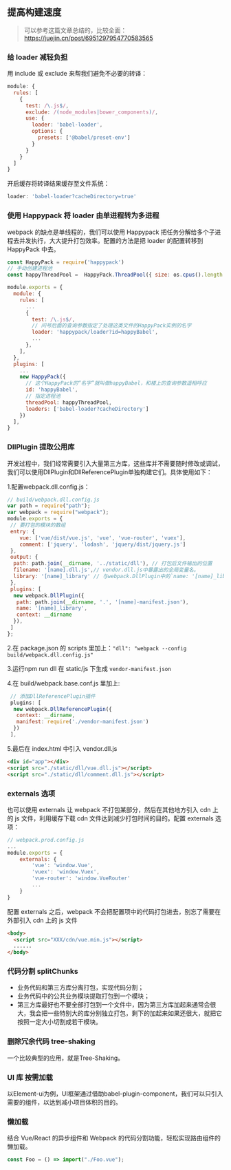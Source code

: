 ## 提高构建速度

> 可以参考这篇文章总结的，比较全面：https://juejin.cn/post/6951297954770583565



### 给 loader 减轻负担

用 include 或 exclude 来帮我们避免不必要的转译：

```js
module: {
  rules: [
    {
      test: /\.js$/,
      exclude: /(node_modules|bower_components)/,
      use: {
        loader: 'babel-loader',
        options: {
          presets: ['@babel/preset-env']
        }
      }
    }
  ]
}
```

开启缓存将转译结果缓存至文件系统：

```js
loader: 'babel-loader?cacheDirectory=true'
```

### 使用 Happypack 将 loader 由单进程转为多进程

webpack 的缺点是单线程的，我们可以使用 Happypack 把任务分解给多个子进程去并发执行，大大提升打包效率。配置的方法是把 loader 的配置转移到 HappyPack 中去。

```js
const HappyPack = require('happypack')
// 手动创建进程池
const happyThreadPool =  HappyPack.ThreadPool({ size: os.cpus().length })

module.exports = {
  module: {
    rules: [
      ...
      {
        test: /\.js$/,
        // 问号后面的查询参数指定了处理这类文件的HappyPack实例的名字
        loader: 'happypack/loader?id=happyBabel',
        ...
      },
    ],
  },
  plugins: [
    ...
    new HappyPack({
      // 这个HappyPack的“名字”就叫做happyBabel，和楼上的查询参数遥相呼应
      id: 'happyBabel',
      // 指定进程池
      threadPool: happyThreadPool,
      loaders: ['babel-loader?cacheDirectory']
    })
  ],
}
```

### DllPlugin 提取公用库

开发过程中，我们经常需要引入大量第三方库，这些库并不需要随时修改或调试，我们可以使用DllPlugin和DllReferencePlugin单独构建它们。具体使用如下：

1.配置webpack.dll.config.js：

```js
// build/webpack.dll.config.js
var path = require("path");
var webpack = require("webpack");
module.exports = {
 // 要打包的模块的数组
 entry: {
    vue: ['vue/dist/vue.js', 'vue', 'vue-router', 'vuex'],
    comment: ['jquery', 'lodash', 'jquery/dist/jquery.js']
 },
 output: {
  path: path.join(__dirname, '../static/dll'), // 打包后文件输出的位置
  filename: '[name].dll.js',// vendor.dll.js中暴露出的全局变量名。
  library: '[name]_library' // 与webpack.DllPlugin中的`name: '[name]_library',`保持一致。
 },
 plugins: [
  new webpack.DllPlugin({
   path: path.join(__dirname, '.', '[name]-manifest.json'),
   name: '[name]_library', 
   context: __dirname
  }),
 ]
};
```

2.在 package.json 的 scripts 里加上：`"dll": "webpack --config build/webpack.dll.config.js"`

3.运行npm run dll 在 static/js 下生成 `vendor-manifest.json`

4.在 build/webpack.base.conf.js 里加上:

```js
 // 添加DllReferencePlugin插件
 plugins: [
  new webpack.DllReferencePlugin({
   context: __dirname,
   manifest: require('./vendor-manifest.json')
  })
 ],
```

5.最后在 index.html 中引入 vendor.dll.js

```html
<div id="app"></div>
<script src="./static/dll/vue.dll.js"></script>
<script src="./static/dll/comment.dll.js"></script>
```

### externals 选项

也可以使用 externals 让 webpack 不打包某部分，然后在其他地方引入 cdn 上的 js 文件，利用缓存下载 cdn 文件达到减少打包时间的目的。配置 externals 选项：

```js
// webpack.prod.config.js
...
module.exports = {
    externals: {
        'vue': 'window.Vue',
        'vuex': 'window.Vuex',
        'vue-router': 'window.VueRouter'
        ...
    }
}
```

配置 externals 之后，webpack 不会把配置项中的代码打包进去，别忘了需要在外部引入 cdn 上的 js 文件

```html
<body>
  <script src="XXX/cdn/vue.min.js"></script>
  ......
</body>
```

### 代码分割 splitChunks

- 业务代码和第三方库分离打包，实现代码分割；
- 业务代码中的公共业务模块提取打包到一个模块；
- 第三方库最好也不要全部打包到一个文件中，因为第三方库加起来通常会很大，我会把一些特别大的库分别独立打包，剩下的加起来如果还很大，就把它按照一定大小切割成若干模块。

### 删除冗余代码 tree-shaking

一个比较典型的应用，就是Tree-Shaking。

### UI 库 按需加载

以Element-ui为例，UI框架通过借助babel-plugin-component，我们可以只引入需要的组件，以达到减小项目体积的目的。

### 懒加载

结合 Vue/React 的异步组件和 Webpack 的代码分割功能，轻松实现路由组件的懒加载。

```js
const Foo = () => import("./Foo.vue");
```

